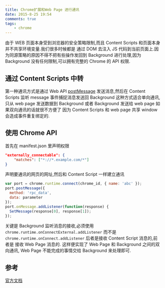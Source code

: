 ```yaml
---
title: Chrome扩展和Web Page 进行通讯
date: 2015-8-25 19:54
comments: true
tags:
	- chrome
---
```


由于 WEB 页面本身受到浏览器的安全策略限制,而且 Content Scripts 和页面本身并不共享环境变量.我们很多时候都是
通过 DOM 去注入 JS 代码到当前页面上.因为同源策略的原因不得不把有些操作发回到 Background 进行处理,因为 Background
没有任何限制,可以拥有完整的 Chrome 的 API 权限.

## 通过 Content Scripts 中转

第一种通讯方式是通过 Web API [postMessage](https://developer.mozilla.org/en-US/docs/Web/API/Window/postMessage)
发送消息,然后在 Content Scripts 监听 message 事件捕捉消息发送回 Background
这种方式适合单向通讯,只从 web page 发送数据到 Background 或者 Background 发送给 web page 如果双向通讯的话就很不方便了
因为 Content Scripts 和 web page 共享 window 会造成事件重复绑定的.

## 使用 Chrome API

首先在 manifest.json 里声明权限

```json
"externally_connectable": {
	"matches": ["*://*.example.com/*"]
}
```

声明要通讯的网页的网址,然后和 Content Script 一样建立通讯

```js
var port = chrome.runtime.connect(chrome_id, { name: 'abc' });
port.postMessage({
  method: 'rpc_data',
  data: parameter
});
port.onMessage.addListener(function(response) {
  SetMessage(response[0], response[1]);
});
```

关键是 Background 监听消息的接收,必须使用 `chrome.runtime.onConnectExternal.addListener`
而不是 `chrome.runtime.onConnect.addListener`
后者是接收 Content Script 消息的,前者是 接收 Web Page 消息的.
这样便实现了 Web Page 和 Background 之间的双向通讯, Web Page 不能完成的事情交给 Background 来处理即可.

## 参考

[官方文档](https://developer.chrome.com/extensions/messaging#external-webpage)
